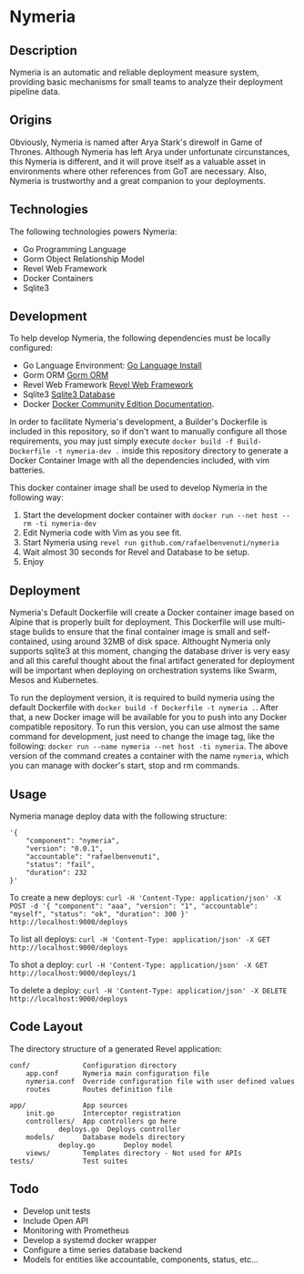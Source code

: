 # Nymeria

## Description

Nymeria is an automatic and reliable deployment measure system, providing basic mechanisms for small teams to analyze their deployment pipeline data.

## Origins

Obviously, Nymeria is named after Arya Stark's direwolf in Game of Thrones. Although Nymeria has left Arya under unfortunate circunstances, this Nymeria is different, and it will prove itself as a valuable asset in environments where other references from GoT are necessary. Also, Nymeria is trustworthy and a great companion to your deployments.

## Technologies

The following technologies powers Nymeria:
* Go Programming Language
* Gorm Object Relationship Model
* Revel Web Framework
* Docker Containers
* Sqlite3

## Development

To help develop Nymeria, the following dependencies must be locally configured:
* Go Language Environment: [Go Language Install](https://golang.org/doc/install)
* Gorm ORM [Gorm ORM](http://jinzhu.me/gorm)
* Revel Web Framework [Revel Web Framework](https://https://revel.github.io)
* Sqlite3 [Sqlite3 Database](https://www.sqlite.org)
* Docker [Docker Community Edition Documentation](https://docs.docker.com/engine/installation).

In order to facilitate Nymeria's development, a Builder's Dockerfile is included in this repository, so if don't want to manually configure all those requirements, you may just simply execute `docker build -f Build-Dockerfile -t nymeria-dev .` inside this repository directory to generate a Docker Container Image with all the dependencies included, with vim batteries.

This docker container image shall be used to develop Nymeria in the following way:
1. Start the development docker container with `docker run --net host --rm -ti nymeria-dev`
2. Edit Nymeria code with Vim as you see fit.
3. Start Nymeria using `revel run github.com/rafaelbenvenuti/nymeria`
4. Wait almost 30 seconds for Revel and Database to be setup.
5. Enjoy

## Deployment
Nymeria's Default Dockerfile will create a Docker container image based on Alpine that is properly built for deployment.
This Dockerfile will use multi-stage builds to ensure that the final container image is small and self-contained, using around 32MB of disk space.
Althought Nymeria only supports sqlite3 at this moment, changing the database driver is very easy and all this careful thought about the final artifact generated for deployment will be important when deploying on orchestration systems like Swarm, Mesos and Kubernetes.

To run the deployment version, it is required to build nymeria using the default Dockerfile with `docker build -f Dockerfile -t nymeria .`.
After that, a new Docker image will be available for you to push into any Docker compatible repository. To run this version, you can use almost the same command for development, just need to change the image tag, like the following: `docker run --name nymeria --net host -ti nymeria`.
The above version of the command creates a container with the name `nymeria`, which you can manage with docker's start, stop and rm commands.

## Usage
Nymeria manage deploy data with the following structure:
```
'{ 
    "component": "nymeria", 
    "version": "0.0.1", 
    "accountable": "rafaelbenvenuti", 
    "status": "fail", 
    "duration": 232 
}'

```

To create a new deploys:
`curl -H 'Content-Type: application/json' -X POST -d '{ "component": "aaa", "version": "1", "accountable": "myself", "status": "ok", "duration": 300 }' http://localhost:9000/deploys`

To list all deploys:
`curl -H 'Content-Type: application/json' -X GET http://localhost:9000/deploys`

To shot a deploy:
`curl -H 'Content-Type: application/json' -X GET http://localhost:9000/deploys/1`

To delete a deploy:
`curl -H 'Content-Type: application/json' -X DELETE http://localhost:9000/deploys`

## Code Layout

The directory structure of a generated Revel application:

    conf/             Configuration directory
        app.conf      Nymeria main configuration file
        nymeria.conf  Override configuration file with user defined values
        routes        Routes definition file

    app/              App sources
        init.go       Interceptor registration
        controllers/  App controllers go here
                deploys.go  Deploys controller
        models/       Database models directory
                deploy.go       Deploy model
        views/        Templates directory - Not used for APIs
    tests/            Test suites

## Todo
* Develop unit tests
* Include Open API
* Monitoring with Prometheus
* Develop a systemd docker wrapper
* Configure a time series database backend
* Models for entities like accountable, components, status, etc...
